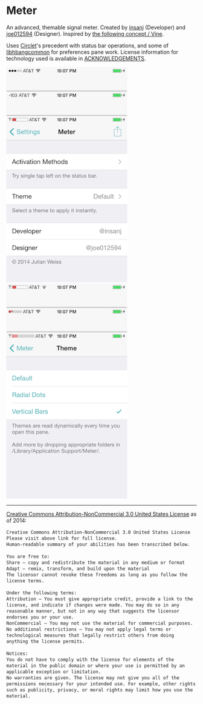 Meter
=======================

An advanced, themable signal meter. Created by [insanj](https://twitter.com/insanj) (Developer) and [joe012594](https://twitter.com/joe012594) (Designer). Inspired by [the following concept / Vine](https://twitter.com/joe012594/status/487918030379184128).

Uses [Circlet](https://github.com/insanj/Circlet)'s precedent with status bar operations, and some of [libhbangcommon](https://github.com/hbang/libhbangcommon) for preferences pane work. License information for technology used is available in [ACKNOWLEDGEMENTS](ACKNOWLEDGEMENTS.md).

![](screenie-1.png)![](screenie-2.png)

---------------------------------------
[Creative Commons Attribution-NonCommercial 3.0 United States License](http://creativecommons.org/licenses/by-nc/3.0/us/) as of 2014:

	Creative Commons Attribution-NonCommercial 3.0 United States License
	Please visit above link for full license.
	Human-readable summary of your abilities has been transcribed below.

	You are free to:
	Share — copy and redistribute the material in any medium or format
	Adapt — remix, transform, and build upon the material
	The licensor cannot revoke these freedoms as long as you follow the license terms.

	Under the following terms:
	Attribution — You must give appropriate credit, provide a link to the license, and indicate if changes were made. You may do so in any reasonable manner, but not in any way that suggests the licensor endorses you or your use.
	NonCommercial — You may not use the material for commercial purposes.
	No additional restrictions — You may not apply legal terms or technological measures that legally restrict others from doing anything the license permits.

	Notices:
	You do not have to comply with the license for elements of the material in the public domain or where your use is permitted by an applicable exception or limitation.
	No warranties are given. The license may not give you all of the permissions necessary for your intended use. For example, other rights such as publicity, privacy, or moral rights may limit how you use the material.

